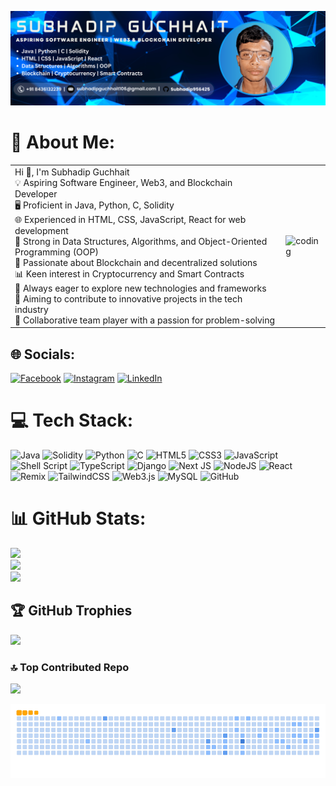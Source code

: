 ![logo](https://github.com/Subhadip956425/Subhadip956425/blob/main/Banner.png)

# 💫 About Me:

<table>
  <tr>
    <td>
      Hi 👋, I'm Subhadip Guchhait<br>
      💡 Aspiring Software Engineer, Web3, and Blockchain Developer<br>
      🖥️ Proficient in Java, Python, C, Solidity<br>
      🌐 Experienced in HTML, CSS, JavaScript, React for web development<br>
      🧠 Strong in Data Structures, Algorithms, and Object-Oriented Programming (OOP)<br>
      🔗 Passionate about Blockchain and decentralized solutions<br>
      📊 Keen interest in Cryptocurrency and Smart Contracts<br>
      🚀 Always eager to explore new technologies and frameworks<br>
      🎯 Aiming to contribute to innovative projects in the tech industry<br>
      👥 Collaborative team player with a passion for problem-solving
    </td>
    <td>
      <img src="https://camo.githubusercontent.com/4d9f5ecceb711eec6e2018f38a5677dc657c9738d4a65ba3b928c41c0a45b439/68747470733a2f2f6d69726f2e6d656469756d2e636f6d2f6d61782f313336302f302a37513379765349765f7430696f4a2d5a2e676966" alt="coding" style="max-width: 100%;">
    </td>
  </tr>
</table>



## 🌐 Socials:
[![Facebook](https://img.shields.io/badge/Facebook-%231877F2.svg?logo=Facebook&logoColor=white)](https://facebook.com/subhadipguchhait.guchhait.3?mibextid=ZbWKwL ) [![Instagram](https://img.shields.io/badge/Instagram-%23E4405F.svg?logo=Instagram&logoColor=white)](https://instagram.com/itz_subhadip106?igsh=YzljYTk1ODg3Zg== ) [![LinkedIn](https://img.shields.io/badge/LinkedIn-%230077B5.svg?logo=linkedin&logoColor=white)](https://linkedin.com/in/subhadip-guchhait-675395252?utm_source=share&utm_campaign=share_via&utm_content=profile&utm_medium=android_app ) 

# 💻 Tech Stack:
![Java](https://img.shields.io/badge/java-%23ED8B00.svg?style=plastic&logo=openjdk&logoColor=white) ![Solidity](https://img.shields.io/badge/Solidity-%23363636.svg?style=plastic&logo=solidity&logoColor=white) ![Python](https://img.shields.io/badge/python-3670A0?style=plastic&logo=python&logoColor=ffdd54) ![C](https://img.shields.io/badge/c-%2300599C.svg?style=plastic&logo=c&logoColor=white) ![HTML5](https://img.shields.io/badge/html5-%23E34F26.svg?style=plastic&logo=html5&logoColor=white) ![CSS3](https://img.shields.io/badge/css3-%231572B6.svg?style=plastic&logo=css3&logoColor=white) ![JavaScript](https://img.shields.io/badge/javascript-%23323330.svg?style=plastic&logo=javascript&logoColor=%23F7DF1E) ![Shell Script](https://img.shields.io/badge/shell_script-%23121011.svg?style=plastic&logo=gnu-bash&logoColor=white) ![TypeScript](https://img.shields.io/badge/typescript-%23007ACC.svg?style=plastic&logo=typescript&logoColor=white) ![Django](https://img.shields.io/badge/django-%23092E20.svg?style=plastic&logo=django&logoColor=white) ![Next JS](https://img.shields.io/badge/Next-black?style=plastic&logo=next.js&logoColor=white) ![NodeJS](https://img.shields.io/badge/node.js-6DA55F?style=plastic&logo=node.js&logoColor=white) ![React](https://img.shields.io/badge/react-%2320232a.svg?style=plastic&logo=react&logoColor=%2361DAFB) ![Remix](https://img.shields.io/badge/remix-%23000.svg?style=plastic&logo=remix&logoColor=white) ![TailwindCSS](https://img.shields.io/badge/tailwindcss-%2338B2AC.svg?style=plastic&logo=tailwind-css&logoColor=white) ![Web3.js](https://img.shields.io/badge/web3.js-F16822?style=plastic&logo=web3.js&logoColor=white) ![MySQL](https://img.shields.io/badge/mysql-4479A1.svg?style=plastic&logo=mysql&logoColor=white) ![GitHub](https://img.shields.io/badge/github-%23121011.svg?style=plastic&logo=github&logoColor=white)
# 📊 GitHub Stats:
![](https://github-readme-stats.vercel.app/api?username=Subhadip956425&theme=transparent&hide_border=false&include_all_commits=true&count_private=false)<br/>
![](https://github-readme-streak-stats.herokuapp.com/?user=Subhadip956425&theme=transparent&hide_border=false)<br/>
![](https://github-readme-stats.vercel.app/api/top-langs/?username=Subhadip956425&theme=transparent&hide_border=false&include_all_commits=true&count_private=false&layout=compact)

## 🏆 GitHub Trophies
![](https://github-profile-trophy.vercel.app/?username=Subhadip956425&theme=radical&no-frame=false&no-bg=true&margin-w=4)

### 🔝 Top Contributed Repo
![](https://github-contributor-stats.vercel.app/api?username=Subhadip956425&limit=5&theme=transparent&combine_all_yearly_contributions=true)

<!-- Proudly created with GPRM ( https://gprm.itsvg.in ) -->



![snake gif](https://github.com/Subhadip956425/Subhadip956425/blob/output/github-contribution-grid-snake.gif)
